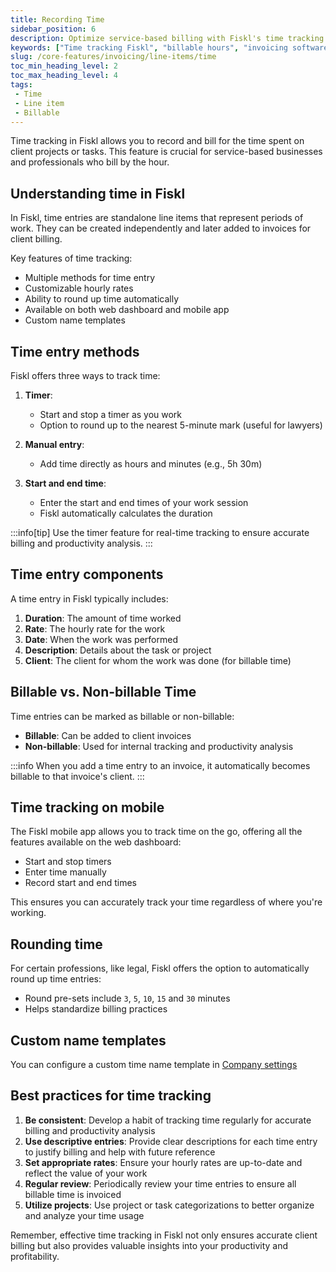 ```yaml
---
title: Recording Time
sidebar_position: 6
description: Optimize service-based billing with Fiskl's time tracking. Ensure accurate invoicing and efficient management of billable hours.
keywords: ["Time tracking Fiskl", "billable hours", "invoicing software", "time management", "service businesses"]
slug: /core-features/invoicing/line-items/time
toc_min_heading_level: 2
toc_max_heading_level: 4
tags:
 - Time
 - Line item
 - Billable
---
```


Time tracking in Fiskl allows you to record and bill for the time spent on client projects or tasks. This feature is crucial for service-based businesses and professionals who bill by the hour.

## Understanding time in Fiskl

In Fiskl, time entries are standalone line items that represent periods of work. They can be created independently and later added to invoices for client billing.

Key features of time tracking:

- Multiple methods for time entry
- Customizable hourly rates
- Ability to round up time automatically
- Available on both web dashboard and mobile app
- Custom name templates

## Time entry methods

Fiskl offers three ways to track time:

1. **Timer**:
   - Start and stop a timer as you work
   - Option to round up to the nearest 5-minute mark (useful for lawyers)

2. **Manual entry**:
   - Add time directly as hours and minutes (e.g., 5h 30m)

3. **Start and end time**:
   - Enter the start and end times of your work session
   - Fiskl automatically calculates the duration

:::info[tip]
Use the timer feature for real-time tracking to ensure accurate billing and productivity analysis.
:::

## Time entry components

A time entry in Fiskl typically includes:

1. **Duration**: The amount of time worked
2. **Rate**: The hourly rate for the work
3. **Date**: When the work was performed
4. **Description**: Details about the task or project
5. **Client**: The client for whom the work was done (for billable time)

## Billable vs. Non-billable Time

Time entries can be marked as billable or non-billable:

- **Billable**: Can be added to client invoices
- **Non-billable**: Used for internal tracking and productivity analysis

:::info
When you add a time entry to an invoice, it automatically becomes billable to that invoice's client.
:::

## Time tracking on mobile

The Fiskl mobile app allows you to track time on the go, offering all the features available on the web dashboard:

- Start and stop timers
- Enter time manually
- Record start and end times

This ensures you can accurately track your time regardless of where you're working.

## Rounding time

For certain professions, like legal, Fiskl offers the option to automatically round up time entries:

- Round pre-sets include `3`, `5`, `10`, `15` and `30` minutes
- Helps standardize billing practices

## Custom name templates

You can configure a custom time name template in [Company settings](/docs/settings/company-settings#time-name-template)

## Best practices for time tracking

1. **Be consistent**: Develop a habit of tracking time regularly for accurate billing and productivity analysis
2. **Use descriptive entries**: Provide clear descriptions for each time entry to justify billing and help with future reference
3. **Set appropriate rates**: Ensure your hourly rates are up-to-date and reflect the value of your work
4. **Regular review**: Periodically review your time entries to ensure all billable time is invoiced
5. **Utilize projects**: Use project or task categorizations to better organize and analyze your time usage

Remember, effective time tracking in Fiskl not only ensures accurate client billing but also provides valuable insights into your productivity and profitability.
